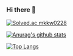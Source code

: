 ### Hi there 👋

<!--
**mkwkw/mkwkw** is a ✨ _special_ ✨ repository because its `README.md` (this file) appears on your GitHub profile.

Here are some ideas to get you started:

- 🔭 I’m currently working on ...
- 🌱 I’m currently learning ...
- 👯 I’m looking to collaborate on ...
- 🤔 I’m looking for help with ...
- 💬 Ask me about ...
- 📫 How to reach me: ...
- 😄 Pronouns: ...
- ⚡ Fun fact: ...
-->


[![Solved.ac
mkkw0228](http://mazassumnida.wtf/api/v2/generate_badge?boj=mkkw0228)](https://solved.ac/mkkw0228)

[![Anurag's github stats](https://github-readme-stats.vercel.app/api?username=mkwkw&show_icons=true&theme=vue)](https://github.com/mkwkw/github-readme-stats)

[![Top Langs](https://github-readme-stats.vercel.app/api/top-langs/?username=mkwkw&layout=compact)](https://github.com/anuraghazra/github-readme-stats)
